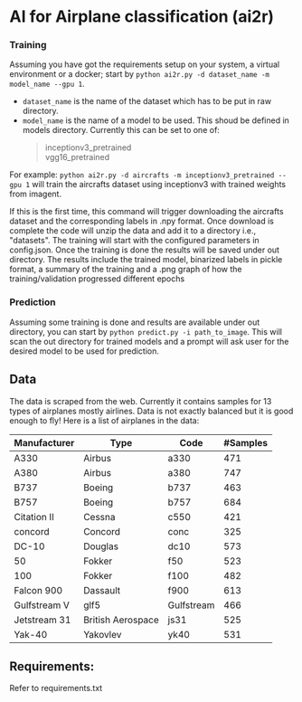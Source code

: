 # AI for Airplane classification (ai2r)

### Training
Assuming you have got the requirements setup on your system, a virtual environment or a docker; start by `python ai2r.py -d dataset_name -m model_name --gpu 1`.
* `dataset_name` is the name of the dataset which has to be put in raw directory.
* `model_name` is the name of a model to be used. This shoud be defined in models directory. Currently this can be set to one of:  
  > inceptionv3_pretrained  
  > vgg16_pretrained  

For example: `python ai2r.py -d aircrafts -m inceptionv3_pretrained --gpu 1` will train the aircrafts dataset using inceptionv3 with trained weights from imagent.     

If this is the first time, this command will trigger downloading the aircrafts dataset and the corresponding labels in .npy format. Once download is complete the code will unzip the data and add it to a directory i.e., "datasets". The training will start with the configured parameters in config.json. Once the training is done the results will be saved under out directory. The results include the trained model, binarized labels in pickle format, a summary of the training and a .png graph of how the training/validation progressed different epochs

### Prediction
Assuming some training is done and results are available under out directory, you can start by `python predict.py -i path_to_image`. This will scan the out directory for trained models and a prompt will ask user for the desired model to be used for prediction.

## Data
The data is scraped from the web. Currently it contains samples for 13 types of airplanes mostly airlines. Data is not exactly balanced but it is good enough to fly!
Here is a list of airplanes in the data:  

|Manufacturer|Type|Code|#Samples|
|---|---|---|---|  
|A330|Airbus|a330|471|
|A380|Airbus|a380|747|
|B737|Boeing|b737|463|
|B757|Boeing|b757|684|
|Citation II|Cessna|c550|421|
|concord|Concord|conc|325|
|DC-10|Douglas|dc10|573|
|50|Fokker|f50|523|
|100|Fokker|f100|482|
|Falcon 900|Dassault|f900|613|
|Gulfstream V|glf5|Gulfstream|466|
|Jetstream 31|British Aerospace|js31|525|
|Yak-40|Yakovlev|yk40|531|


## Requirements:
Refer to requirements.txt
